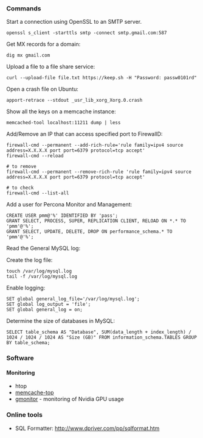 ### Commands

Start a connection using OpenSSL to an SMTP server.

```
openssl s_client -starttls smtp -connect smtp.gmail.com:587
```

Get MX records for a domain:

```
dig mx gmail.com
```

Upload a file to a file share service:

```
curl --upload-file file.txt https://keep.sh -H "Password: passw0101rd"
```

Open a crash file on Ubuntu:

```
apport-retrace --stdout _usr_lib_xorg_Xorg.0.crash
```

Show all the keys on a memcache instance:

```
memcached-tool localhost:11211 dump | less
```

Add/Remove an IP that can access specified port to FirewallD:

```
firewall-cmd --permanent --add-rich-rule='rule family=ipv4 source address=X.X.X.X port port=6379 protocol=tcp accept'
firewall-cmd --reload

# to remove
firewall-cmd --permanent --remove-rich-rule 'rule family=ipv4 source address=X.X.X.X port port=6379 protocol=tcp accept'

# to check
firewall-cmd --list-all
```

Add a user for Percona Monitor and Management:

```
CREATE USER pmm@'%' IDENTIFIED BY 'pass';
GRANT SELECT, PROCESS, SUPER, REPLICATION CLIENT, RELOAD ON *.* TO 'pmm'@'%';
GRANT SELECT, UPDATE, DELETE, DROP ON performance_schema.* TO 'pmm'@'%';
```

Read the General MySQL log:

Create the log file:

```
touch /var/log/mysql.log
tail -f /var/log/mysql.log
```

Enable logging:

```
SET global general_log_file='/var/log/mysql.log';
SET global log_output = 'file';
SET global general_log = on;
```

Determine the size of databases in MySQL:

```
SELECT table_schema AS "Database", SUM(data_length + index_length) / 1024 / 1024 / 1024 AS "Size (GB)" FROM information_schema.TABLES GROUP BY table_schema;
```

### Software

#### Monitoring

- htop
- [memcache-top](https://github.com/eculver/memcache-top/blob/master/memcache-top)
- [gmonitor](https://github.com/mountassir/gmonitor) - monitoring of Nvidia GPU usage

### Online tools

- SQL Formatter: http://www.dpriver.com/pp/sqlformat.htm
